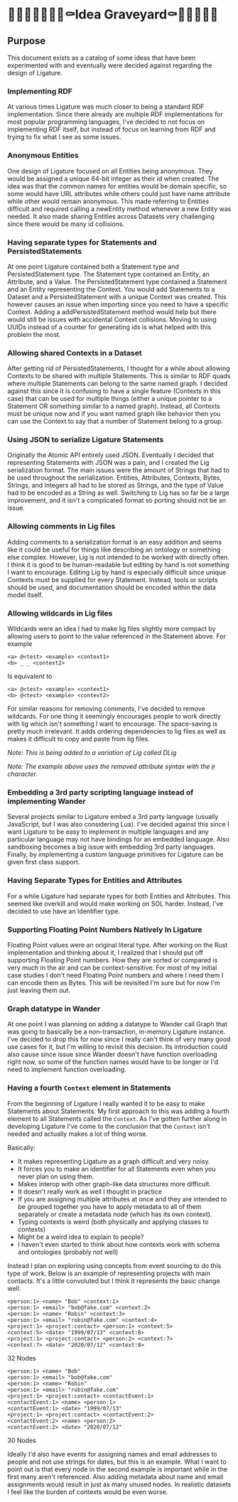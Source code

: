 # 👻🧟‍♀️💀🦇🧛‍♀⚰️Idea Graveyard⚰️🧛🦇💀🧟👻

## Purpose

This document exists as a catalog of some ideas that have been experimented with and eventually were decided against
regarding the design of Ligature.

### Implementing RDF

At various times Ligature was much closer to being a standard RDF implementation.
Since there already are multiple RDF implementations for most popular programming languages,
I've decided to not focus on implementing RDF itself,
but instead of focus on learning from RDF and trying to fix what I see as some issues.

### Anonymous Entities

One design of Ligature focused on all Entities being anonymous.
They would be assigned a unique 64-bit integer as their id when created.
The idea was that the common names for entities would be domain specific,
so some would have URL attributes while others could just have name attribute while other would remain anonymous.
This made referring to Entities difficult and required calling a newEntity method whenever a new Entity was needed.
It also made sharing Entities across Datasets very challenging since there would be many id collisions.

### Having separate types for Statements and PersistedStatements

At one point Ligature contained both a Statement type and PersistedStatement type.
The Statement type contained an Entity, an Attribute, and a Value.
The PersistedStatement type contained a Statement and an Entity representing the Context.
You would add Statements to a Dataset and a PersistedStatement with a unique Context was created.
This however causes an issue when importing since you need to have a specific Context.
Adding a addPersistedStatement method would help but there would still be issues with accidental Context collisions.
Moving to using UUIDs instead of a counter for generating ids is what helped with this problem the most.

### Allowing shared Contexts in a Dataset

After getting rid of PersistedStatements, I thought for a while about allowing Contexts to be shared with multiple Statements.
This is similar to RDF quads where multiple Statements can belong to the same named graph.
I decided against this since it is confusing to have a single feature (Contexts in this case)
that can be used for multiple things (either a unique pointer to a Statement OR something similar to a named graph).
Instead, all Contexts must be unique now and if you want named graph like behavior
then you can use the Context to say that a number of Statement belong to a group.

### Using JSON to serialize Ligature Statements

Originally the Atomic API entirely used JSON.
Eventually I decided that representing Statements with JSON was a pain, and I created the Lig serialization format.
The main issues were the amount of Strings that had to be used throughout the serialization.
Entities, Attributes, Contexts, Bytes, Strings, and Integers all had to be stored as Strings,
and the type of Value had to be encoded as a String as well.
Switching to Lig has so far be a large improvement, and it isn't a complicated format so porting should not be an issue.

### Allowing comments in Lig files

Adding comments to a serialization format is an easy addition and seems like it could be useful
for things like describing an ontology or something else complex.
However, Lig is not intended to be worked with directly often.
I think it is good to be human-readable but editing by hand is not something I want to encourage.
Editing Lig by hand is especially difficult since unique Contexts must be supplied for every Statement.
Instead, tools or scripts should be used, and documentation should be encoded within the data model itself.

### Allowing wildcards in Lig files

Wildcards were an idea I had to make lig files slightly more compact by allowing users to point to the value
referenced in the Statement above.  For example

```lig
<a> @<test> <example> <context1>
<b> _ _ <context2>
```

Is equivalent to

```lig
<a> @<test> <example> <context1>
<b> @<test> <example> <context2>
```

For similar reasons for removing comments, I've decided to remove wildcards.
For one thing it seemingly encourages people to work directly with lig which isn't something I want to encourage.
The space-saving is pretty much irrelevant.
It adds ordering dependencies to lig files as well as makes it difficult to copy and paste from lig files.

*Note: This is being added to a variation of Lig called DLig*

*Note: The example above uses the removed attribute syntax with the `@` character.*

### Embedding a 3rd party scripting language instead of implementing Wander

Several projects similar to Ligature embed a 3rd party language (usually JavaScript, but I was also considering Lua).
I've decided against this since I want Ligature to be easy to implement in multiple languages and any particular
language may not have bindings for an embedded language.
Also sandboxing becomes a big issue with embedding 3rd party languages.
Finally, by implementing a custom language primitives for Ligature can be given first class support.

### Having Separate Types for Entities and Attributes

For a while Ligature had separate types for both Entities and Attributes.
This seemed like overkill and would make working on SOL harder.
Instead, I've decided to use have an Identifier type.

### Supporting Floating Point Numbers Natively In Ligature

Floating Point values were an original literal type.
After working on the Rust implementation and thinking about it, I realized that I should put off supporting Floating Point numbers.
How they are sorted or compared is very much in the air and can be context-sensitive.
For most of my initial case studies I don't need Floating Point numbers and where I need them I can encode them as Bytes.
This will be revisited I'm sure but for now I'm just leaving them out.

### Graph datatype in Wander

At one point I was planning on adding a datatype to Wander call Graph that was going to basically be a non-transaction,
in-memory Ligature instance.
I've decided to drop this for now since I really can't think of very many good use cases for it, but I'm willing
to revisit this decision.
Its introduction could also cause since issue since Wander doesn't have function overloading right now,
so some of the function names would have to be longer or I'd need to implement function overloading.

### Having a fourth `Context` element in Statements

From the beginning of Ligature I really wanted it to be easy to make Statements about Statements.
My first approach to this was adding a fourth element to all Statements called the `Context`.
As I've gotten further along in developing Ligature I've come to the conclusion that the `Context` isn't needed and actually makes a lot of thing worse.

Basically:

 * It makes representing Ligature as a graph difficult and very noisy.
 * It forces you to make an identifier for all Statements even when you never plan on using them.
 * Makes interop with other graph-like data structures more difficult.
 * It doesn't really work as well I thought in practice
  * If you are assigning multiple attributes at once and they are intended to be grouped together you have to apply metadata to all of them separately or create a metadata node (which has its own context).
 * Typing contexts is weird (both physically and applying classes to contexts)
 * Might be a weird idea to explain to people?
 * I haven't even started to think about how contexts work with schema and ontologies (probably not well)

Instead I plan on exploring using concepts from event sourcing to do this type of work.
Below is an example of representing projects with main contacts.
It's a little convoluted but I think it represents the basic change well.

```
<person:1> <name> "Bob" <context:1>
<person:1> <email> "bob@fake.com" <context:2>
<person:1> <name> "Robin" <context:3>
<person:1> <email> "robin@fake.com" <context:4>
<project:1> <project:contact> <person:1> <context:5>
<context:5> <date> "1999/07/13" <context:6>
<project:1> <project:contact> <person:2> <context:7>
<context:7> <date> "2020/07/12" <context:8>
```

32 Nodes

```
<person:1> <name> "Bob"
<person:1> <email> "bob@fake.com"
<person:1> <name> "Robin"
<person:1> <email> "robin@fake.com"
<project:1> <project:contact> <contactEvent:1>
<contactEvent:1> <name> <person:1>
<contactEvent:1> <date> "1999/07/13"
<project:1> <project:contact> <contactEvent:2>
<contactEvent:2> <name> <person:2>
<contactEvent:2> <date> "2020/07/12"
```

30 Nodes

Ideally I'd also have events for assigning names and email addresses to people and not use strings for dates, but this is an example.
What I want to point out is that every node in the second example is important while in the first many aren't referenced.
Also adding metadata about name and email assignments would result in just as many unused nodes.
In realistic datasets I feel like the burden of contexts would be even worse.
